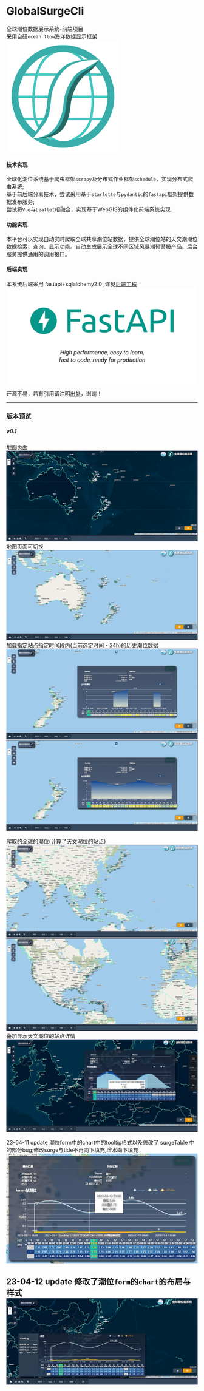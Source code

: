 # GlobalSurgeCli
全球潮位数据展示系统-前端项目  
采用自研`ocean flow`海洋数据显示框架  
![oceanflow](./public/static/icons/ocean_flow/of_earth_bold.png)  

#### 技术实现
 全球化潮位系统基于爬虫框架`scrapy`及分布式作业框架`schedule`，实现分布式爬虫系统;  
基于前后端分离技术，尝试采用基于`starlette`与`pydantic`的`fastapi`框架提供数据发布服务;  
尝试将`Vue`与`Leaflet`相融合，实现基于WebGIS的组件化前端系统实现.  


#### 功能实现
本平台可以实现自动实时爬取全球共享潮位站数据，提供全球潮位站的天文潮潮位数据检索、查询、显示功能。自动生成展示全球不同区域风暴潮预警报产品。后台服务提供通用的调用接口。  

#### 后端实现  
本系统后端采用 fastapi+sqlalchemy2.0 ,详见[后端工程](https://github.com/evaseemefly/GlobalSurgeSys)
![fastapi](./public/static/icons/fastapi/fastapi-tutorial.png)   

开源不易，若有引用请注明[出处](https://github.com/evaseemefly/GlobalSurgeCli)，谢谢！    

-------
### 版本预览

##### v0.1
地图页面
![v0.1](./docs/imgs/001.png)  
地图页面可切换
![v0.1](./docs/imgs/002.png)  
加载指定站点指定时间段内(当前选定时间 - 24h)的历史潮位数据
![v0.1](./docs/imgs/003.png)  
![v0.1](./docs/imgs/004.png)   

爬取的全球的潮位(计算了天文潮位的站点)
![v0.1](./docs/imgs/005.png)  
![v0.1](./docs/imgs/006.png) 
叠加显示天文潮位的站点详情
![v0.1](./docs/imgs/007.png) 

23-04-11 update 潮位form中的chart中的tooltip格式以及修改了 surgeTable 中的部分bug;修改surge与tide不再向下填充,增水向下填充
![v0.1](./docs/imgs/008.png)   

23-04-12 update 修改了潮位`form`的`chart`的布局与样式
![v0.2](./docs/imgs/009.png)  
-------